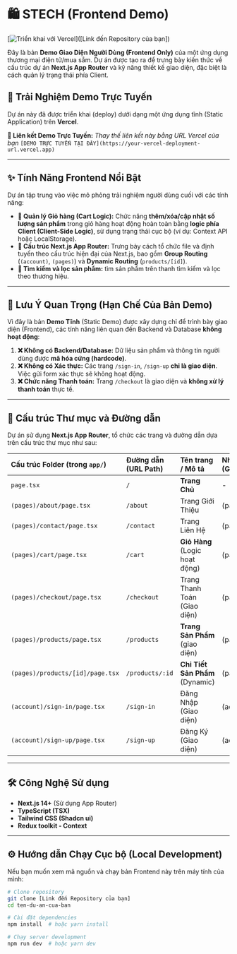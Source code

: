 # 🛍️ STECH (Frontend Demo)

[![Triển khai với Vercel](https://vercel.com/button)]([Link đến Repository của bạn])

Đây là bản **Demo Giao Diện Người Dùng (Frontend Only)** của một ứng dụng thương mại điện tử/mua sắm. Dự án được tạo ra để trưng bày kiến thức về cấu trúc dự án **Next.js App Router** và kỹ năng thiết kế giao diện, đặc biệt là cách quản lý trạng thái phía Client.

## 🚀 Trải Nghiệm Demo Trực Tuyến

Dự án này đã được triển khai (deploy) dưới dạng một ứng dụng tĩnh (Static Application) trên **Vercel**.

**🔗 Liên kết Demo Trực Tuyến:**
*Thay thế liên kết này bằng URL Vercel của bạn*
`[DEMO TRỰC TUYẾN TẠI ĐÂY](https://your-vercel-deployment-url.vercel.app)`

---

## ✨ Tính Năng Frontend Nổi Bật

Dự án tập trung vào việc mô phỏng trải nghiệm người dùng cuối với các tính năng:

* **🛒 Quản lý Giỏ hàng (Cart Logic):** Chức năng **thêm/xóa/cập nhật số lượng sản phẩm** trong giỏ hàng hoạt động hoàn toàn bằng **logic phía Client (Client-Side Logic)**, sử dụng trạng thái cục bộ (ví dụ: Context API hoặc LocalStorage).
* **📂 Cấu trúc Next.js App Router:** Trưng bày cách tổ chức file và định tuyến theo cấu trúc hiện đại của Next.js, bao gồm **Group Routing** (`(account)`, `(pages)`) và **Dynamic Routing** (`products/[id]`).
* **📂 Tìm kiếm và lọc sản phẩm:** tìm sản phẩm trên thanh tìm kiếm và lọc theo thương hiệu.
   
[//]: # (* **📱 Thiết kế Đáp ứng &#40;Responsive Design&#41;:** Giao diện được tối ưu hóa cho Mobile, Tablet và Desktop.)

---

## 🛑 Lưu Ý Quan Trọng (Hạn Chế Của Bản Demo)

Vì đây là bản **Demo Tĩnh** (Static Demo) được xây dựng chỉ để trình bày giao diện (Frontend), các tính năng liên quan đến Backend và Database **không hoạt động**:

1.  **❌ Không có Backend/Database:** Dữ liệu sản phẩm và thông tin người dùng được **mã hóa cứng (hardcode)**.
2.  **❌ Không có Xác thực:** Các trang `/sign-in`, `/sign-up` **chỉ là giao diện**. Việc gửi form xác thực sẽ không hoạt động.
3.  **❌ Chức năng Thanh toán:** Trang `/checkout` là giao diện và **không xử lý thanh toán** thực tế.

---

## 📁 Cấu trúc Thư mục và Đường dẫn

Dự án sử dụng **Next.js App Router**, tổ chức các trang và đường dẫn dựa trên cấu trúc thư mục như sau:

| Cấu trúc Folder (trong `app/`)   | Đường dẫn (URL Path) | Tên trang / Mô tả               | Nhóm (Group) |
|:---------------------------------|:---------------------|:--------------------------------|:-------------|
| `page.tsx`                       | `/`                  | **Trang Chủ**                   | -            |
| `(pages)/about/page.tsx`         | `/about`             | Trang Giới Thiệu                | (pages)      |
| `(pages)/contact/page.tsx`       | `/contact`           | Trang Liên Hệ                   | (pages)      |
| `(pages)/cart/page.tsx`          | `/cart`              | **Giỏ Hàng** (Logic hoạt động)  | (pages)      |
| `(pages)/checkout/page.tsx`      | `/checkout`          | Trang Thanh Toán (Giao diện)    | (pages)      |
| `(pages)/products/page.tsx`      | `/products`          | **Trang Sản Phẩm** (giao diện)  | (pages)      |
| `(pages)/products/[id]/page.tsx` | `/products/:id`      | **Chi Tiết Sản Phẩm** (Dynamic) | (pages)      |
| `(account)/sign-in/page.tsx`     | `/sign-in`           | Đăng Nhập (Giao diện)           | (account)    |
| `(account)/sign-up/page.tsx`     | `/sign-up`           | Đăng Ký (Giao diện)             | (account)    |

---

## 🛠️ Công Nghệ Sử dụng

* **Next.js 14+** (Sử dụng App Router)
* **TypeScript (TSX)**
* **Tailwind CSS (Shadcn ui)**
* **Redux toolkit - Context**

---

## ⚙️ Hướng dẫn Chạy Cục bộ (Local Development)

Nếu bạn muốn xem mã nguồn và chạy bản Frontend này trên máy tính của mình:

```bash
# Clone repository
git clone [Link đến Repository của bạn]
cd ten-du-an-cua-ban

# Cài đặt dependencies
npm install  # hoặc yarn install

# Chạy server development
npm run dev  # hoặc yarn dev